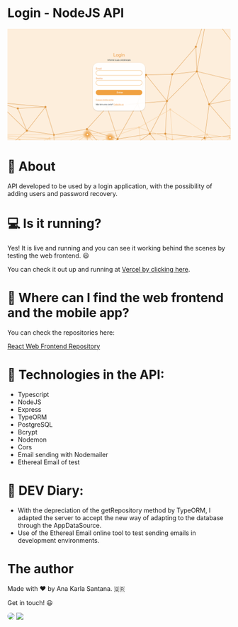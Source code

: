 # Login - NodeJS API

![Alt text](image.png)

# 📔 About
API developed to be used by a login application, with the possibility of adding users and password recovery.

# 💻 Is it running?
Yes! It is live and running and you can see it working behind the scenes by testing the web frontend. 😃

You can check it out up and running at [Vercel by clicking here](https://send-email-react-js.vercel.app/).

# 👀 Where can I find the web frontend and the mobile app?
You can check the repositories here:

[React Web Frontend Repository](https://github.com/anakarlasantana/send_email_reactJs)

# 🚀 Technologies in the API:
- Typescript
- NodeJS
- Express
- TypeORM
- PostgreSQL
- Bcrypt
- Nodemon
- Cors
- Email sending with Nodemailer
- Ethereal Email of test

# 📖 DEV Diary:
- With the depreciation of the getRepository method by TypeORM, I adapted the server to accept the new way of adapting to the database through the AppDataSource.
- Use of the Ethereal Email online tool to test sending emails in development environments.

# The author
Made with ❤️ by Ana Karla Santana. 🇧🇷

Get in touch! 😃

<a href="https://www.linkedin.com/in/anakarlasantana/" target="_blank"><img src="https://img.shields.io/badge/-LinkedIn-%230077B5?style=for-the-badge&logo=linkedin&logoColor=white" style="border-radius: 30px" target="_blank"></a> 
<a href = "mailto:ana.karla.p.santana@gmail.com"> <img src="https://img.shields.io/badge/Gmail-D14836?style=for-the-badge&logo=gmail&logoColor=white" target="_red"></a>


 
